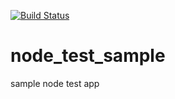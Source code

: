[![Build Status](https://travis-ci.org/quocvu/node_test_sample.svg?branch=master)](https://travis-ci.org/quocvu/node_test_sample)

# node_test_sample
sample node test app
